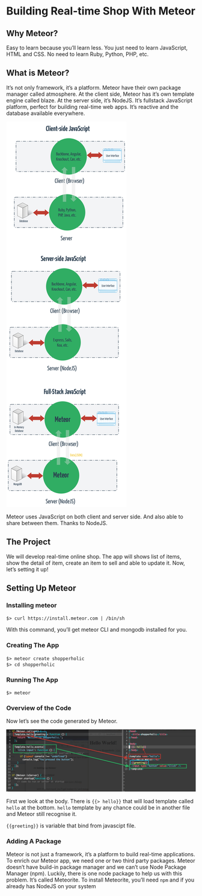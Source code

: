 # Building Real-time Shop With Meteor

## Why Meteor?
Easy to learn because you’ll learn less. You just need to learn JavaScript, HTML and CSS. No need to learn Ruby, Python, PHP, etc.

## What is Meteor?

It’s not only framework, it’s a platform. Meteor have their own package manager called atmosphere. At the client side, Meteor has it’s own template engine called blaze. At the server side, it’s NodeJS. It’s fullstack JavaScript platform, perfect for building real-time web apps. It’s reactive and the database available everywhere.

![Meteor](Meteor.png)

Meteor uses JavaScript on both client and server side. And also able to share between them. Thanks to NodeJS.

## The Project

We will develop real-time online shop. The app will shows list of items, show the detail of item, create an item to sell and able to update it. Now, let’s setting it up!

## Setting Up Meteor

### Installing meteor

	$> curl https://install.meteor.com | /bin/sh

With this command, you’ll get meteor CLI and mongodb installed for you.

### Creating The App

	$> meteor create shopperholic
	$> cd shopperholic

### Running The App

	$> meteor

### Overview of the Code

Now let’s see the code generated by Meteor. 

![Helloworld](Helloworld.png)

First we look at the body. There is `{{> hello}}` that will load template called `hello` at the bottom. `hello` template by any chance could be in another file and Meteor still recognise it. 

`{{greeting}}` is variable that bind from javascipt file.


### Adding A Package

Meteor is not just a framework, it’s a platform to build real-time applications. To enrich our Meteor app, we need one or two third party packages. Meteor doesn’t have build-in package manager and we can’t use Node Package Manager (npm). Luckily, there is one node package to help us with this problem. It’s called Meteorite. To install Meteorite, you’ll need `npm` and if you already has NodeJS on your system